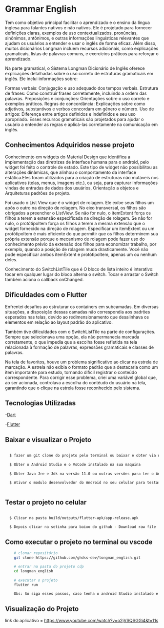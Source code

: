 # Grammar English

Tem como objetivo principal facilitar o aprendizado e o ensino da língua inglesa para falantes nativos e não nativos. Ele é projetado para fornecer definições claras, exemplos de uso contextualizados, pronúncias, sinônimos, antônimos, e outras informações linguísticas relevantes que ajudam os usuários a entender e usar o inglês de forma eficaz. Além disso, muitos dicionários Longman incluem recursos adicionais, como explicações gramaticais, listas de palavras comuns, e exercícios práticos para reforçar o aprendizado.

Na parte gramatical, o Sistema Longman Dicionário de Inglês oferece explicações detalhadas sobre o uso correto de estruturas gramaticais em inglês. Ele inclui informações sobre:

Formas verbais: Conjugação e uso adequado dos tempos verbais.
Estrutura de frases: Como construir frases corretamente, incluindo a ordem das palavras.
Preposições e conjunções: Orientações sobre o uso correto e exemplos práticos.
Regras de concordância: Explicações sobre como adjetivos, substantivos e verbos concordam em gênero e número.
Uso de artigos: Diferença entre artigos definidos e indefinidos e seu uso apropriado.
Esses recursos gramaticais são projetados para ajudar o usuário a entender as regras e aplicá-las corretamente na comunicação em inglês.

## Conhecimentos Adquiridos nesse projeto 

Conhecimento em widgets do Material Design que identifica a implementação das diretrizes de interface humana para o android, pelo widget foi feito o controle de estado. Este tipo de widget não possibilitou as alterações dinâmicas, que alinhou o comportamento da interface estática.Eles foram  utilizados para a criação de estruturas não mutáveis nos aplicativos (telas, menus, imagens etc.), ou seja, para capturar informações vindas de entradas de dados dos usuários, Orientação a objetos e Arquiteturas padrões de projeto. 

Foi usado o List View que é o widget de rolagem. Ele exibe seus filhos um após o outro na direção de rolagem. No eixo transversal, os filhos são obrigados a preencher o ListView. Se não for nulo, o itemExtent força os filhos a terem a extensão especificada na direção de rolagem. Se não for nulo, o protótipoItem força os filhos a terem a mesma extensão que o widget fornecido na direção de rolagem. Especificar um itemExtent ou um protótipoItem é mais eficiente do que permitir que os filhos determinem sua própria extensão porque o mecanismo de rolagem pode fazer uso do conhecimento prévio da extensão dos filhos para economizar trabalho, por exemplo, quando a posição de rolagem muda drasticamente. Você não pode especificar ambos itemExtent e protótipoItem, apenas um ou nenhum deles.

Conhecimento do SwitchListTile que é O bloco de lista inteiro é interativo: tocar em qualquer lugar do bloco alterna o switch. Tocar e arrastar o Switch também aciona o callback onChanged.

## Dificuldades com o Flutter 

Enfrentei desafios ao estruturar os containers em subcamadas. Em diversas situações, a disposição dessas camadas não correspondia aos padrões esperados nas telas, devido ao redimensionamento que desalinhava os elementos em relação ao layout padrão do aplicativo.

Também tive dificuldades com o SwitchListTile na parte de configurações. Sempre que selecionava uma opção, ela não permanecia marcada corretamente, o que impedia que a escolha fosse refletida na tela relacionada à formação de palavras, expressões gramaticais e classes de palavras. 

Na tela de favoritos, houve um problema significativo ao clicar na estrela de marcação. A estrela não exibia o formato padrão que a destacaria como um item importante para estudo, tornando difícil registrar o conteúdo correspondente. Para corrigir esse problema, criei uma variável global que, ao ser acionada, controlava a escolha do contéudo do usuário na tela, garantindo que o clique na estrela fosse reconhecido pelo sistema.

## Tecnologias Utilizadas

-[Dart](https://dart.dev/guides) 

-[Flutter](https://docs.flutter.dev/)

## Baixar e visualizar o Projeto 

```bash 
  
  $ fazer um git clone do projeto pelo terminal ou baixar e obter via winrar  
  
  $ Obter o Android Studio e o VsCode instalado na sua maquina
  
  $ Obter Java Jre e Jdk na versão 11.0 ou outras versões para ter o Android Instalado 
  
  $ Ativar o modulo desenvolvedor do Android no seu celular para testar o aplicativo 
  
```

## Testar o projeto no celular

```bash 

  $ Clicar na pasta build/outputs/flutter-apk/app-release.apk

  $ Depois clicar na setinha para baixo do github - Download raw file

```

## Como executar o projeto no terminal ou vscode

```bash
    # clonar repositório
    git clone https://github.com/ghdss-dev/longman_english.git

    # entrar na pasta do projeto cdp
    cd longman_english 
  
    # executar o projeto
    flutter run

    Obs: Só siga esses passos, caso tenha o android Studio instalado e se for usuário linux 
```

 ## Visualização do Projeto 

link do aplicativo = https://www.youtube.com/watch?v=o2jVSQSGGi4&t=11s

